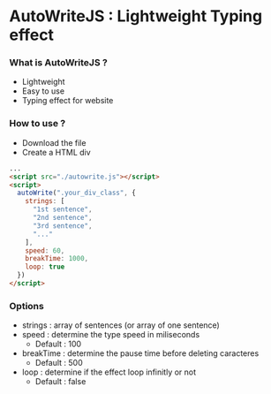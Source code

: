 # AutoWriteJS : Lightweight Typing effect

### What is AutoWriteJS ?
- Lightweight
- Easy to use
- Typing effect for website

### How to use ?
- Download the file
- Create a HTML div

```html
...
<script src="./autowrite.js"></script>
<script>
  autoWrite(".your_div_class", {
    strings: [
      "1st sentence",
      "2nd sentence",
      "3rd sentence",
      "..."
    ],
    speed: 60,
    breakTime: 1000,
    loop: true
  })
</script>
```

### Options
- strings : array of sentences (or array of one sentence)
- speed : determine the type speed in miliseconds
  - Default : 100
- breakTime : determine the pause time before deleting caracteres
  - Default : 500
- loop : determine if the effect loop infinitly or not
  - Default : false